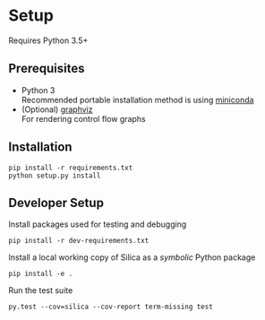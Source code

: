 # Setup
Requires Python 3.5+
## Prerequisites
* Python 3  
  Recommended portable installation method is using [miniconda](https://conda.io/miniconda.html)
* (Optional) [graphviz](http://www.graphviz.org/)  
  For rendering control flow graphs
  
## Installation
```shell
pip install -r requirements.txt
python setup.py install
```

## Developer Setup
Install packages used for testing and debugging
```shell
pip install -r dev-requirements.txt
```
Install a local working copy of Silica as a *symbolic* Python package
```shell
pip install -e .
```

Run the test suite
```shell
py.test --cov=silica --cov-report term-missing test
```
